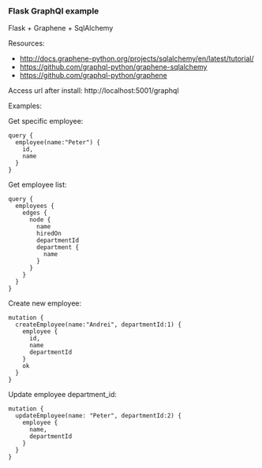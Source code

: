 ### Flask GraphQl example ###

Flask + Graphene + SqlAlchemy

Resources:

- http://docs.graphene-python.org/projects/sqlalchemy/en/latest/tutorial/
- https://github.com/graphql-python/graphene-sqlalchemy
- https://github.com/graphql-python/graphene

Access url after install: http://localhost:5001/graphql

Examples:

Get specific employee:
```
query {
  employee(name:"Peter") {
    id,
    name
  }
}
```

Get employee list:
```
query {
  employees {
    edges {
      node {
        name
        hiredOn
        departmentId
        department {
          name
        }
      }
    }
  }
}
```

Create new employee:

```
mutation {
  createEmployee(name:"Andrei", departmentId:1) {
    employee {
      id,
      name
      departmentId
    }
    ok
  }
}
```

Update employee department_id:

```
mutation {
  updateEmployee(name: "Peter", departmentId:2) {
    employee {
      name,
      departmentId
    }
  }
}
```
